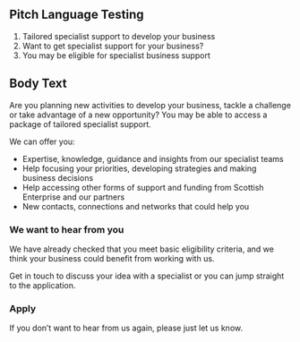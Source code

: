 ## Pitch Language Testing

1. Tailored specialist support to develop your business
2. Want to get specialist support for your business?
3. You may be eligible for specialist business support


## Body Text

Are you planning new activities to develop your business, tackle a challenge or take advantage of a new opportunity? You may be able to access a package of tailored specialist support.

We can offer you:

- Expertise, knowledge, guidance and insights from our specialist teams
- Help focusing your priorities, developing strategies and making business decisions
- Help accessing other forms of support and funding from Scottish Enterprise and our partners
- New contacts, connections and networks that could help you

### We want to hear from you

We have already checked that you meet basic eligibility criteria, and we think your business could benefit from working with us.

Get in touch to discuss your idea with a specialist or you can jump straight to the application.

### Apply

If you don’t want to hear from us again, please just let us know.

